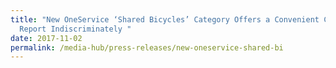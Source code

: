 ```yaml
---
title: "New OneService ‘Shared Bicycles’ Category Offers a Convenient Channel to
  Report Indiscriminately "
date: 2017-11-02
permalink: /media-hub/press-releases/new-oneservice-shared-bi
---
```

